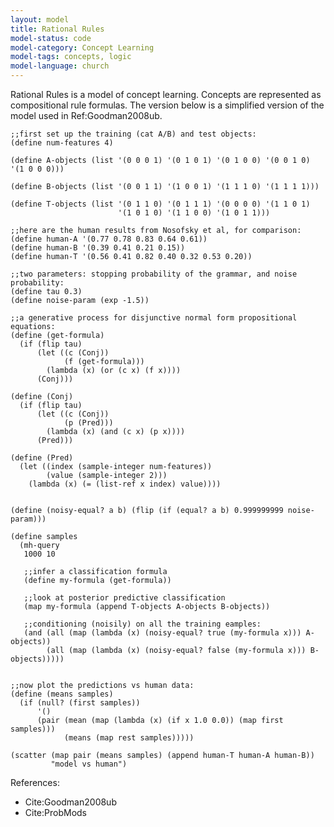 ```yaml
---
layout: model
title: Rational Rules
model-status: code
model-category: Concept Learning
model-tags: concepts, logic
model-language: church
---
```


Rational Rules is a model of concept learning. Concepts are represented as compositional rule formulas. The version below is a simplified version of the model used in Ref:Goodman2008ub.

    ;;first set up the training (cat A/B) and test objects:
    (define num-features 4)
    
    (define A-objects (list '(0 0 0 1) '(0 1 0 1) '(0 1 0 0) '(0 0 1 0) '(1 0 0 0)))
    
    (define B-objects (list '(0 0 1 1) '(1 0 0 1) '(1 1 1 0) '(1 1 1 1)))
    
    (define T-objects (list '(0 1 1 0) '(0 1 1 1) '(0 0 0 0) '(1 1 0 1)
                            '(1 0 1 0) '(1 1 0 0) '(1 0 1 1)))
    
    ;;here are the human results from Nosofsky et al, for comparison:
    (define human-A '(0.77 0.78 0.83 0.64 0.61))
    (define human-B '(0.39 0.41 0.21 0.15))
    (define human-T '(0.56 0.41 0.82 0.40 0.32 0.53 0.20))
    
    ;;two parameters: stopping probability of the grammar, and noise probability:
    (define tau 0.3)         
    (define noise-param (exp -1.5)) 
    
    ;;a generative process for disjunctive normal form propositional equations:
    (define (get-formula)
      (if (flip tau)
          (let ((c (Conj))
                (f (get-formula)))
            (lambda (x) (or (c x) (f x))))
          (Conj)))
    
    (define (Conj)
      (if (flip tau)
          (let ((c (Conj))
                (p (Pred)))
            (lambda (x) (and (c x) (p x))))
          (Pred)))
    
    (define (Pred)
      (let ((index (sample-integer num-features))
            (value (sample-integer 2)))
        (lambda (x) (= (list-ref x index) value))))
    
    
    (define (noisy-equal? a b) (flip (if (equal? a b) 0.999999999 noise-param)))
    
    (define samples
      (mh-query 
       1000 10
       
       ;;infer a classification formula
       (define my-formula (get-formula))
       
       ;;look at posterior predictive classification
       (map my-formula (append T-objects A-objects B-objects))
       
       ;;conditioning (noisily) on all the training eamples:
       (and (all (map (lambda (x) (noisy-equal? true (my-formula x))) A-objects))
            (all (map (lambda (x) (noisy-equal? false (my-formula x))) B-objects)))))
    
    
    ;;now plot the predictions vs human data:
    (define (means samples) 
      (if (null? (first samples))
          '()
          (pair (mean (map (lambda (x) (if x 1.0 0.0)) (map first samples)))
                (means (map rest samples)))))
    
    (scatter (map pair (means samples) (append human-T human-A human-B)) 
             "model vs human")

References:

- Cite:Goodman2008ub
- Cite:ProbMods
